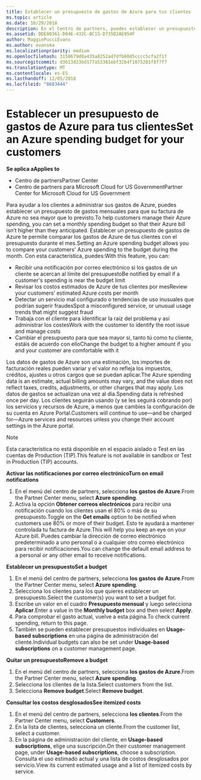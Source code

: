 ```yaml
---
title: Establecer un presupuesto de gastos de Azure para tus clientes | Centro de partners
ms.topic: article
ms.date: 10/29/2018
description: En el Centro de partners, puedes establecer un presupuesto mensual por cliente para que su factura de Azure no sea una sorpresa a final de mes.
ms.assetid: DDE80361-D04E-432C-BC15-D735D2AE954F
author: MaggiePucciEvans
ms.author: evansma
ms.localizationpriority: medium
ms.openlocfilehash: 3158679d8a435a8252ad7dfb60d5cccc5cfa2f1f
ms.sourcegitcommit: d3613d23bd177a53381ebf32b4f1075201f8f7f7
ms.translationtype: MT
ms.contentlocale: es-ES
ms.lasthandoff: 12/05/2018
ms.locfileid: "8683444"
---
```

# <a name="set-an-azure-spending-budget-for-your-customers"></a><span data-ttu-id="b1550-103">Establecer un presupuesto de gastos de Azure para tus clientes</span><span class="sxs-lookup"><span data-stu-id="b1550-103">Set an Azure spending budget for your customers</span></span>

**<span data-ttu-id="b1550-104">Se aplica a</span><span class="sxs-lookup"><span data-stu-id="b1550-104">Applies to</span></span>**

-  <span data-ttu-id="b1550-105">Centro de partners</span><span class="sxs-lookup"><span data-stu-id="b1550-105">Partner Center</span></span>
-  <span data-ttu-id="b1550-106">Centro de partners para Microsoft Cloud for US Government</span><span class="sxs-lookup"><span data-stu-id="b1550-106">Partner Center for Microsoft Cloud for US Government</span></span>

<span data-ttu-id="b1550-107">Para ayudar a los clientes a administrar sus gastos de Azure, puedes establecer un presupuesto de gastos mensuales para que su factura de Azure no sea mayor que lo previsto.</span><span class="sxs-lookup"><span data-stu-id="b1550-107">To help customers manage their Azure spending, you can set a monthly spending budget so that their Azure bill isn’t higher than they anticipated.</span></span> <span data-ttu-id="b1550-108">Establecer un presupuesto de gastos de Azure te permite comparar los gastos de Azure de tus clientes con el presupuesto durante el mes.</span><span class="sxs-lookup"><span data-stu-id="b1550-108">Setting an Azure spending budget allows you to compare your customers' Azure spending to the budget during the month.</span></span> <span data-ttu-id="b1550-109">Con esta característica, puedes:</span><span class="sxs-lookup"><span data-stu-id="b1550-109">With this feature, you can:</span></span> 

-   <span data-ttu-id="b1550-110">Recibir una notificación por correo electrónico si los gastos de un cliente se acercan al límite del presupuesto</span><span class="sxs-lookup"><span data-stu-id="b1550-110">Be notified by email if a customer's spending is near the budget limit</span></span>
-   <span data-ttu-id="b1550-111">Revisar los costos estimados de Azure de tus clientes por mes</span><span class="sxs-lookup"><span data-stu-id="b1550-111">Review your customers’ estimated Azure costs per month</span></span>
-   <span data-ttu-id="b1550-112">Detectar un servicio mal configurado o tendencias de uso inusuales que podrían sugerir fraudes</span><span class="sxs-lookup"><span data-stu-id="b1550-112">Spot a misconfigured service, or unusual usage trends that might suggest fraud</span></span>
-   <span data-ttu-id="b1550-113">Trabaja con el cliente para identificar la raíz del problema y así administrar los costes</span><span class="sxs-lookup"><span data-stu-id="b1550-113">Work with the customer to identify the root issue and manage costs</span></span>
-   <span data-ttu-id="b1550-114">Cambiar el presupuesto para que sea mayor si, tanto tú como tu cliente, estáis de acuerdo con ello</span><span class="sxs-lookup"><span data-stu-id="b1550-114">Change the budget to a higher amount if you and your customer are comfortable with it</span></span>

<span data-ttu-id="b1550-115">Los datos de gastos de Azure son una estimación, los importes de facturación reales pueden variar y el valor no refleja los impuestos, créditos, ajustes u otros cargos que se puedan aplicar.</span><span class="sxs-lookup"><span data-stu-id="b1550-115">The Azure spending data is an estimate, actual billing amounts may vary, and the value does not reflect taxes, credits, adjustments, or other charges that may apply.</span></span> <span data-ttu-id="b1550-116">Los datos de gastos se actualizan una vez al día.</span><span class="sxs-lookup"><span data-stu-id="b1550-116">Spending data is refreshed once per day.</span></span> <span data-ttu-id="b1550-117">Los clientes seguirán usando (y se les seguirá cobrando por) los servicios y recursos de Azure, a menos que cambies la configuración de su cuenta en Azure Portal.</span><span class="sxs-lookup"><span data-stu-id="b1550-117">Customers will continue to use—and be charged for—Azure services and resources unless you change their account settings in the Azure portal.</span></span> 

> [!NOTE]  
> <span data-ttu-id="b1550-118">Esta característica no está disponible en el espacio aislado o Test en las cuentas de Production (TIP).</span><span class="sxs-lookup"><span data-stu-id="b1550-118">This feature is not available in sandbox or Test in Production (TIP) accounts.</span></span>

**<span data-ttu-id="b1550-119">Activar las notificaciones por correo electrónico</span><span class="sxs-lookup"><span data-stu-id="b1550-119">Turn on email notifications</span></span>**
1.  <span data-ttu-id="b1550-120">En el menú del centro de partners, selecciona **los gastos de Azure**.</span><span class="sxs-lookup"><span data-stu-id="b1550-120">From the Partner Center menu, select **Azure spending**.</span></span>
2.  <span data-ttu-id="b1550-121">Activa la opción **Obtener correos electrónicos** para recibir una notificación cuando los clientes usan el 80% o más de su presupuesto.</span><span class="sxs-lookup"><span data-stu-id="b1550-121">Toggle on the **Get emails** option to be notified when customers use 80% or more of their budget.</span></span> <span data-ttu-id="b1550-122">Esto te ayudará a mantener controlada tu factura de Azure.</span><span class="sxs-lookup"><span data-stu-id="b1550-122">This will help you keep an eye on your Azure bill.</span></span> <span data-ttu-id="b1550-123">Puedes cambiar la dirección de correo electrónico predeterminado a uno personal o a cualquier otro correo electrónico para recibir notificaciones.</span><span class="sxs-lookup"><span data-stu-id="b1550-123">You can change the default email address to a personal or any other email to receive notifications.</span></span>

**<span data-ttu-id="b1550-124">Establecer un presupuesto</span><span class="sxs-lookup"><span data-stu-id="b1550-124">Set a budget</span></span>**
1.  <span data-ttu-id="b1550-125">En el menú del centro de partners, selecciona **los gastos de Azure**.</span><span class="sxs-lookup"><span data-stu-id="b1550-125">From the Partner Center menu, select **Azure spending**.</span></span>
2.  <span data-ttu-id="b1550-126">Selecciona los clientes para los que quieres establecer un presupuesto.</span><span class="sxs-lookup"><span data-stu-id="b1550-126">Select the customer(s) you want to set a budget for.</span></span> 
3. <span data-ttu-id="b1550-127">Escribe un valor en el cuadro **Presupuesto mensual** y luego selecciona **Aplicar**.</span><span class="sxs-lookup"><span data-stu-id="b1550-127">Enter a value in the **Monthly budget** box and then select **Apply**.</span></span>
4.  <span data-ttu-id="b1550-128">Para comprobar el gasto actual, vuelve a esta página.</span><span class="sxs-lookup"><span data-stu-id="b1550-128">To check current spending, return to this page.</span></span>
5.  <span data-ttu-id="b1550-129">También se pueden establecer presupuestos individuales en **Usage-based subscriptions** en una página de administración del cliente.</span><span class="sxs-lookup"><span data-stu-id="b1550-129">Individual budgets can also be set under **Usage-based subscriptions** on a customer management page.</span></span>

**<span data-ttu-id="b1550-130">Quitar un presupuesto</span><span class="sxs-lookup"><span data-stu-id="b1550-130">Remove a budget</span></span>**
1.  <span data-ttu-id="b1550-131">En el menú del centro de partners, selecciona **los gastos de Azure**.</span><span class="sxs-lookup"><span data-stu-id="b1550-131">From the Partner Center menu, select **Azure spending**.</span></span>
2.  <span data-ttu-id="b1550-132">Selecciona los clientes de la lista.</span><span class="sxs-lookup"><span data-stu-id="b1550-132">Select customers from the list.</span></span>
3.  <span data-ttu-id="b1550-133">Selecciona **Remove budget**.</span><span class="sxs-lookup"><span data-stu-id="b1550-133">Select **Remove budget**.</span></span>

**<span data-ttu-id="b1550-134">Consultar los costos desglosados</span><span class="sxs-lookup"><span data-stu-id="b1550-134">See itemized costs</span></span>**
1.  <span data-ttu-id="b1550-135">En el menú del centro de partners, selecciona **los clientes**.</span><span class="sxs-lookup"><span data-stu-id="b1550-135">From the Partner Center menu, select **Customers**.</span></span>
2.  <span data-ttu-id="b1550-136">En la lista de clientes, selecciona un cliente.</span><span class="sxs-lookup"><span data-stu-id="b1550-136">From the customer list, select a customer.</span></span>
3.  <span data-ttu-id="b1550-137">En la página de administración del cliente, en **Usage-based subscriptions**, elige una suscripción.</span><span class="sxs-lookup"><span data-stu-id="b1550-137">On their customer management page, under **Usage-based subscriptions**, choose a subscription.</span></span> <span data-ttu-id="b1550-138">Consulta el uso estimado actual y una lista de costos desglosados por servicio.</span><span class="sxs-lookup"><span data-stu-id="b1550-138">View its current estimated usage and a list of itemized costs by service.</span></span>


 

 



